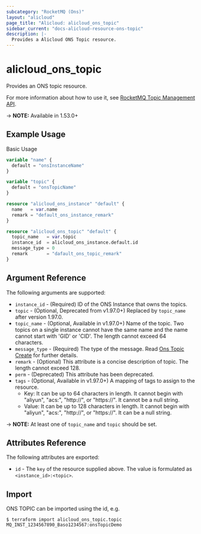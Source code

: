 ```yaml
---
subcategory: "RocketMQ (Ons)"
layout: "alicloud"
page_title: "Alicloud: alicloud_ons_topic"
sidebar_current: "docs-alicloud-resource-ons-topic"
description: |-
  Provides a Alicloud ONS Topic resource.
---
```


# alicloud\_ons\_topic

Provides an ONS topic resource.

For more information about how to use it, see [RocketMQ Topic Management API](https://www.alibabacloud.com/help/doc-detail/29591.html). 

-> **NOTE:** Available in 1.53.0+

## Example Usage

Basic Usage

```terraform
variable "name" {
  default = "onsInstanceName"
}

variable "topic" {
  default = "onsTopicName"
}

resource "alicloud_ons_instance" "default" {
  name   = var.name
  remark = "default_ons_instance_remark"
}

resource "alicloud_ons_topic" "default" {
  topic_name   = var.topic
  instance_id  = alicloud_ons_instance.default.id
  message_type = 0
  remark       = "dafault_ons_topic_remark"
}
```

## Argument Reference

The following arguments are supported:

* `instance_id` - (Required) ID of the ONS Instance that owns the topics.
* `topic` - (Optional, Deprecated from v1.97.0+) Replaced by `topic_name` after version 1.97.0.
* `topic_name` - (Optional, Available in v1.97.0+) Name of the topic. Two topics on a single instance cannot have the same name and the name cannot start with 'GID' or 'CID'. The length cannot exceed 64 characters.
* `message_type` - (Required) The type of the message. Read [Ons Topic Create](https://www.alibabacloud.com/help/doc-detail/29591.html) for further details.
* `remark` - (Optional) This attribute is a concise description of topic. The length cannot exceed 128.
* `perm` - (Deprecated) This attribute has been deprecated.
* `tags` - (Optional, Available in v1.97.0+) A mapping of tags to assign to the resource.
    - Key: It can be up to 64 characters in length. It cannot begin with "aliyun", "acs:", "http://", or "https://". It cannot be a null string.
    - Value: It can be up to 128 characters in length. It cannot begin with "aliyun", "acs:", "http://", or "https://". It can be a null string.

-> **NOTE:** At least one of `topic_name` and `topic` should be set.

## Attributes Reference

The following attributes are exported:

* `id` - The `key` of the resource supplied above. The value is formulated as `<instance_id>:<topic>`.

## Import

ONS TOPIC can be imported using the id, e.g.

```shell
$ terraform import alicloud_ons_topic.topic MQ_INST_1234567890_Baso1234567:onsTopicDemo
```
